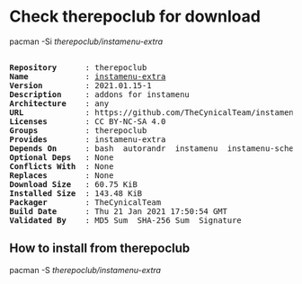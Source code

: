 # Check therepoclub for download

        
pacman -Si *therepoclub/instamenu-extra*

<div class="highlight"><pre class="highlight"><text>
<b>Repository</b>      : therepoclub
<b>Name</b>            : <a href='../../x86_64/instamenu-extra-2021.01.15-1-any.pkg.tar.zst'>instamenu-extra</a>
<b>Version</b>         : 2021.01.15-1
<b>Description</b>     : addons for instamenu
<b>Architecture</b>    : any
<b>URL</b>             : https://github.com/TheCynicalTeam/instamenu-extra
<b>Licenses</b>        : CC BY-NC-SA 4.0
<b>Groups</b>          : therepoclub
<b>Provides</b>        : instamenu-extra
<b>Depends On</b>      : bash  autorandr  instamenu  instamenu-schemas  python>=3.4
<b>Optional Deps</b>   : None
<b>Conflicts With</b>  : None
<b>Replaces</b>        : None
<b>Download Size</b>   : 60.75 KiB
<b>Installed Size</b>  : 143.48 KiB
<b>Packager</b>        : TheCynicalTeam <wayne6324@gmail.com>
<b>Build Date</b>      : Thu 21 Jan 2021 17:50:54 GMT
<b>Validated By</b>    : MD5 Sum  SHA-256 Sum  Signature
</text></pre></div>

## How to install from therepoclub

        
pacman -S *therepoclub/instamenu-extra*
